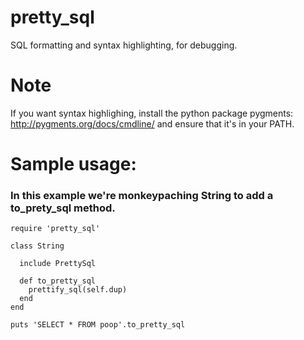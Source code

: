 pretty_sql
==========

SQL formatting and syntax highlighting, for debugging.

Note
====

If you want syntax highlighing, install the python package pygments: http://pygments.org/docs/cmdline/ and ensure that it's in your PATH.

Sample usage:
=============

### In this example we're monkeypaching String to add a to_prety_sql method.

    require 'pretty_sql'

    class String

      include PrettySql

      def to_pretty_sql
        prettify_sql(self.dup)
      end
    end

    puts 'SELECT * FROM poop'.to_pretty_sql
